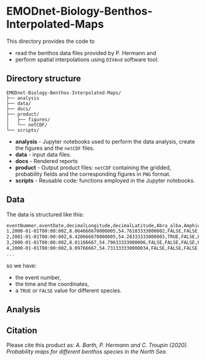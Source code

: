# EMODnet-Biology-Benthos-Interpolated-Maps

This directory provides the code to
* read the benthos data files provided by P. Hermann and
* perform spatial interpolations using `DIVAnd` software tool.

## Directory structure

```
EMODnet-Biology-Benthos-Interpolated-Maps/
├── analysis
├── data/
├── docs/
├── product/
│   ├── figures/
│   └── netCDF/
└── scripts/
```

* **analysis** - Jupyter notebooks used to perform the data analysis, create the figures and the `netCDF` files.
* **data** - input data files.
* **docs** - Rendered reports
* **product** - Output product files: `netCDF` containing the gridded, probability fields and the corresponding figures in `PNG` format.
* **scripts** - Reusable code: functions employed in the Jupyter notebooks.

## Data

The data is structured like this:
```bash
eventNummer,eventDate,decimalLongitude,decimalLatitude,Abra_alba,Amphiura_filiformis,Diplocirrus_glaucus,Amphiura_chiajei,Abludomelita_obtusata,Bicellariella_ciliata,Megaluropus_agilis,Sigalion_mathildae,Callianassa_subterranea,Acrocnida_brachiata,Littorina_littorea,Aequipecten_opercularis,Bathyporeia_tenuipes,Lumbrineriopsis_paradoxa,Spio_armata,Schizomavella_(Schizomavella)_auriculata,Amphiura_(Ophiopeltis)_securigera,Diplocirrus_stopbowitzi
1,2000-01-01T00:00:00Z,8.064666670000005,54.76183333000002,FALSE,FALSE,FALSE,FALSE,FALSE,FALSE,FALSE,FALSE,FALSE,FALSE,FALSE,FALSE,FALSE,FALSE,FALSE,FALSE,FALSE,FALSE
2,2001-01-01T00:00:00Z,8.420666670000005,54.28333333000003,TRUE,FALSE,FALSE,FALSE,FALSE,FALSE,FALSE,FALSE,FALSE,FALSE,FALSE,FALSE,FALSE,FALSE,FALSE,FALSE,FALSE,FALSE
3,2000-01-01T00:00:00Z,8.01166667,54.79633333000006,FALSE,FALSE,FALSE,FALSE,FALSE,FALSE,FALSE,FALSE,FALSE,FALSE,FALSE,FALSE,FALSE,FALSE,FALSE,FALSE,FALSE,FALSE
4,2000-01-01T00:00:00Z,8.09766667,54.731333330000034,FALSE,FALSE,FALSE,FALSE,FALSE,FALSE,FALSE,FALSE,FALSE,FALSE,FALSE,FALSE,FALSE,FALSE,FALSE,FALSE,FALSE,FALSE
...
```
so we have:
* the event number,
* the time and the coordinates,
* a `TRUE` or `FALSE` value for different species.





## Analysis


## Citation

Please cite this product as:
*A. Barth, P. Hermann and C. Troupin (2020). Probability maps
for different benthos species in the North Sea.*

